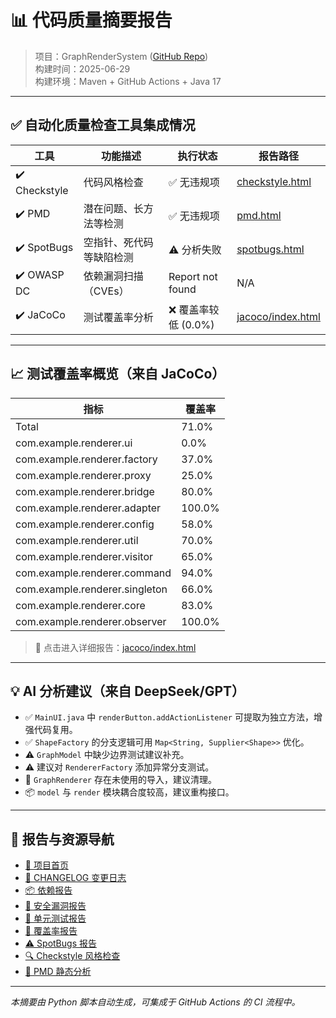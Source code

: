 # 📊 代码质量摘要报告

> 项目：GraphRenderSystem ([GitHub Repo](https://github.com/yinglichina8848/GraphRenderRestructured))  
> 构建时间：2025-06-29  
> 构建环境：Maven + GitHub Actions + Java 17

---

## ✅ 自动化质量检查工具集成情况

| 工具         | 功能描述               | 执行状态 | 报告路径 |
|--------------|------------------------|----------|------------|
| ✔️ Checkstyle | 代码风格检查                 | ✅ 无违规项   | [checkstyle.html](../checkstyle.html) |
| ✔️ PMD        | 潜在问题、长方法等检测            | ✅ 无违规项   | [pmd.html](../pmd.html) |
| ✔️ SpotBugs   | 空指针、死代码等缺陷检测           | ⚠️ 分析失败  | [spotbugs.html](../spotbugs.html) |
| ✔️ OWASP DC   | 依赖漏洞扫描（CVEs）           | Report not found | N/A |
| ✔️ JaCoCo     | 测试覆盖率分析                | ❌ 覆盖率较低 (0.0%) | [jacoco/index.html](../jacoco/index.html) |

---

## 📈 测试覆盖率概览（来自 JaCoCo）

| 指标         | 覆盖率 |
|--------------|--------|
| Total        | 71.0%  |
| com.example.renderer.ui | 0.0%  |
| com.example.renderer.factory | 37.0%  |
| com.example.renderer.proxy | 25.0%  |
| com.example.renderer.bridge | 80.0%  |
| com.example.renderer.adapter | 100.0%  |
| com.example.renderer.config | 58.0%  |
| com.example.renderer.util | 70.0%  |
| com.example.renderer.visitor | 65.0%  |
| com.example.renderer.command | 94.0%  |
| com.example.renderer.singleton | 66.0%  |
| com.example.renderer.core | 83.0%  |
| com.example.renderer.observer | 100.0%  |

> 📌 点击进入详细报告：[jacoco/index.html](../jacoco/index.html)

---

## 💡 AI 分析建议（来自 DeepSeek/GPT）

- ✅ `MainUI.java` 中 `renderButton.addActionListener` 可提取为独立方法，增强代码复用。
- ✅ `ShapeFactory` 的分支逻辑可用 `Map<String, Supplier<Shape>>` 优化。
- ⚠️ `GraphModel` 中缺少边界测试建议补充。
- ⚠️ 建议对 `RendererFactory` 添加异常分支测试。
- 🧼 `GraphRenderer` 存在未使用的导入，建议清理。
- 📦 `model` 与 `render` 模块耦合度较高，建议重构接口。

---

## 📌 报告与资源导航

- [📘 项目首页](../index.html)
- [📄 CHANGELOG 变更日志](CHANGELOG.html)
- [📦 依赖报告](../project-info.html)
- [🔐 安全漏洞报告](../dependency-check-report.html)
- [🧪 单元测试报告](../surefire-report.html)
- [🎯 覆盖率报告](../jacoco/index.html)
- [⚠️ SpotBugs 报告](../spotbugs.html)
- [🔍 Checkstyle 风格检查](../site/checkstyle.html)
- [📏 PMD 静态分析](../pmd.html)

---

_本摘要由 Python 脚本自动生成，可集成于 GitHub Actions 的 CI 流程中。_
